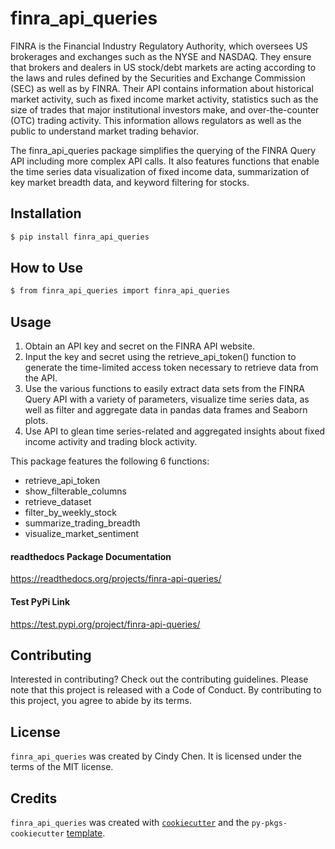 # finra_api_queries

FINRA is the Financial Industry Regulatory Authority, which oversees US brokerages and exchanges such as the NYSE and NASDAQ.  They ensure that brokers and dealers in US stock/debt markets are acting according to the laws and rules defined by the Securities and Exchange Commission (SEC) as well as by FINRA.  Their API contains information about historical market activity, such as fixed income market activity, statistics such as the size of trades that major institutional investors make, and over-the-counter (OTC) trading activity.  This information allows regulators as well as the public to understand market trading behavior.

The finra_api_queries package simplifies the querying of the FINRA Query API including more complex API calls. It also features functions that enable the time series data visualization of fixed income data, summarization of key market breadth data, and keyword filtering for stocks.

## Installation

```bash
$ pip install finra_api_queries
```

## How to Use

```bash
$ from finra_api_queries import finra_api_queries
```

## Usage

1. Obtain an API key and secret on the FINRA API website.
2. Input the key and secret using the retrieve_api_token() function to generate the time-limited access token necessary to retrieve data from the API.
3. Use the various functions to easily extract data sets from the FINRA Query API with a variety of parameters, visualize time series data, as well as filter and aggregate data in pandas data frames and Seaborn plots.
4. Use API to glean time series-related and aggregated insights about fixed income activity and trading block activity.

This package features the following 6 functions:

* retrieve_api_token
* show_filterable_columns
* retrieve_dataset
* filter_by_weekly_stock
* summarize_trading_breadth
* visualize_market_sentiment

#### readthedocs Package Documentation
https://readthedocs.org/projects/finra-api-queries/

#### Test PyPi Link
https://test.pypi.org/project/finra-api-queries/

## Contributing

Interested in contributing? Check out the contributing guidelines. Please note that this project is released with a Code of Conduct. By contributing to this project, you agree to abide by its terms.

## License

`finra_api_queries` was created by Cindy Chen. It is licensed under the terms of the MIT license.

## Credits

`finra_api_queries` was created with [`cookiecutter`](https://cookiecutter.readthedocs.io/en/latest/) and the `py-pkgs-cookiecutter` [template](https://github.com/py-pkgs/py-pkgs-cookiecutter).
